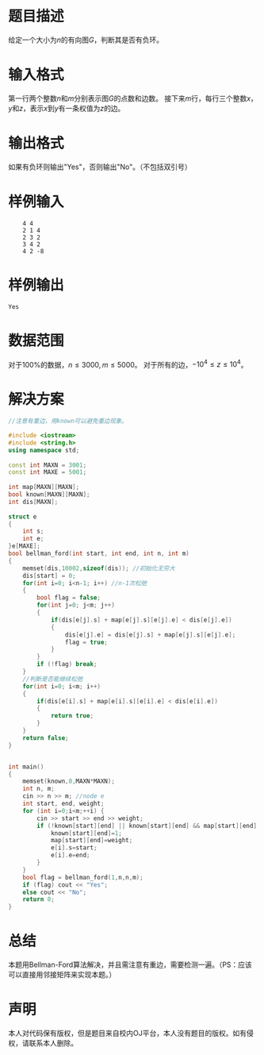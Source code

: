 # 题目描述
给定一个大小为$n$的有向图$G$，判断其是否有负环。

# 输入格式
第一行两个整数$n$和$m$分别表示图$G$的点数和边数。
接下来$m$行，每行三个整数$x，y$和$z$，表示$x$到$y$有一条权值为$z$的边。

# 输出格式
如果有负环则输出"Yes"，否则输出"No"。（不包括双引号）

# 样例输入
```
    4 4
    2 1 4
    2 3 2
    3 4 2
    4 2 -8
 ```
# 样例输出
```
Yes
```
# 数据范围
对于100%的数据，$n \le 3000, m \le 5000$。
对于所有的边，$-10^4 \le z \le 10^4$。

# 解决方案
```cpp
//注意有重边，用known可以避免重边现象。

#include <iostream>
#include <string.h>
using namespace std;
 
const int MAXN = 3001;
const int MAXE = 5001;
 
int map[MAXN][MAXN];
bool known[MAXN][MAXN];
int dis[MAXN];
 
struct e
{
	int s;
	int e;
}e[MAXE];
bool bellman_ford(int start, int end, int n, int m)
{
	memset(dis,10002,sizeof(dis)); //初始化无穷大
	dis[start] = 0;
	for(int i=0; i<n-1; i++) //n-1次松弛
	{
        bool flag = false;
		for(int j=0; j<m; j++)
		{
			if(dis[e[j].s] + map[e[j].s][e[j].e] < dis[e[j].e])
			{
				dis[e[j].e] = dis[e[j].s] + map[e[j].s][e[j].e];
                flag = true;
			}
		}
        if (!flag) break;
	}
	//判断是否能继续松弛
	for(int i=0; i<m; i++)
	{
		if(dis[e[i].s] + map[e[i].s][e[i].e] < dis[e[i].e])
		{
            return true;
		}
	}
    return false;
}


int main()
{
	memset(known,0,MAXN*MAXN);
    int n, m;
    cin >> n >> m; //node e
    int start, end, weight;
    for (int i=0;i<m;++i) {
        cin >> start >> end >> weight;
		if (!known[start][end] || known[start][end] && map[start][end] > weight) {
			known[start][end]=1;
        	map[start][end]=weight;
        	e[i].s=start;
        	e[i].e=end;
		}
    } 
    bool flag = bellman_ford(1,n,n,m);
    if (flag) cout << "Yes";
    else cout << "No";
    return 0;
}
```
# 总结
本题用Bellman-Ford算法解决，并且需注意有重边，需要检测一遍。（PS：应该可以直接用邻接矩阵来实现本题。）
# 声明
本人对代码保有版权，但是题目来自校内OJ平台，本人没有题目的版权。如有侵权，请联系本人删除。
